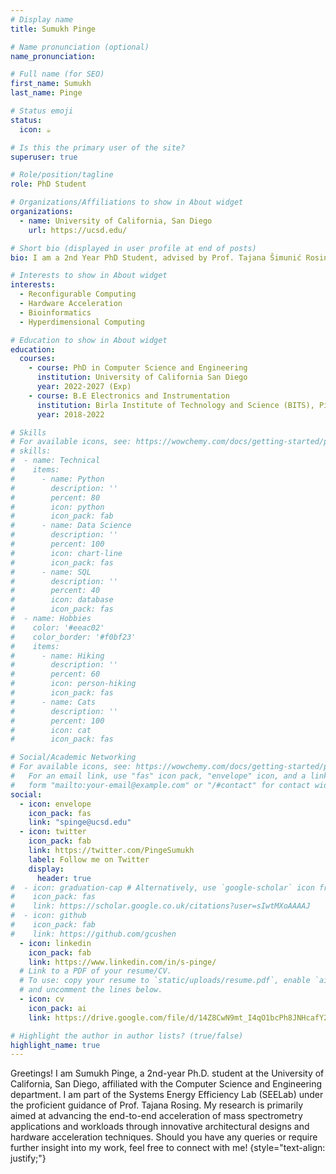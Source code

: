 ```yaml
---
# Display name
title: Sumukh Pinge

# Name pronunciation (optional)
name_pronunciation: 

# Full name (for SEO)
first_name: Sumukh
last_name: Pinge

# Status emoji
status:
  icon: ☕️

# Is this the primary user of the site?
superuser: true

# Role/position/tagline
role: PhD Student

# Organizations/Affiliations to show in About widget
organizations:
  - name: University of California, San Diego
    url: https://ucsd.edu/

# Short bio (displayed in user profile at end of posts)
bio: I am a 2nd Year PhD Student, advised by Prof. Tajana Šimunić Rosing at System Energy Efficiency Lab.

# Interests to show in About widget
interests:
  - Reconfigurable Computing
  - Hardware Acceleration
  - Bioinformatics
  - Hyperdimensional Computing

# Education to show in About widget
education:
  courses:
    - course: PhD in Computer Science and Engineering
      institution: University of California San Diego
      year: 2022-2027 (Exp)
    - course: B.E Electronics and Instrumentation
      institution: Birla Institute of Technology and Science (BITS), Pilani
      year: 2018-2022

# Skills
# For available icons, see: https://wowchemy.com/docs/getting-started/page-builder/#icons
# skills:
#  - name: Technical
#    items:
#      - name: Python
#        description: ''
#        percent: 80
#        icon: python
#        icon_pack: fab
#      - name: Data Science
#        description: ''
#        percent: 100
#        icon: chart-line
#        icon_pack: fas
#      - name: SQL
#        description: ''
#        percent: 40
#        icon: database
#        icon_pack: fas
#  - name: Hobbies
#    color: '#eeac02'
#    color_border: '#f0bf23'
#    items:
#      - name: Hiking
#        description: ''
#        percent: 60
#        icon: person-hiking
#        icon_pack: fas
#      - name: Cats
#        description: ''
#        percent: 100
#        icon: cat
#        icon_pack: fas

# Social/Academic Networking
# For available icons, see: https://wowchemy.com/docs/getting-started/page-builder/#icons
#   For an email link, use "fas" icon pack, "envelope" icon, and a link in the
#   form "mailto:your-email@example.com" or "/#contact" for contact widget.
social:
  - icon: envelope
    icon_pack: fas
    link: "spinge@ucsd.edu"
  - icon: twitter
    icon_pack: fab
    link: https://twitter.com/PingeSumukh
    label: Follow me on Twitter
    display:
      header: true
#  - icon: graduation-cap # Alternatively, use `google-scholar` icon from `ai` icon pack
#    icon_pack: fas
#    link: https://scholar.google.co.uk/citations?user=sIwtMXoAAAAJ
#  - icon: github
#    icon_pack: fab
#    link: https://github.com/gcushen
  - icon: linkedin
    icon_pack: fab
    link: https://www.linkedin.com/in/s-pinge/
  # Link to a PDF of your resume/CV.
  # To use: copy your resume to `static/uploads/resume.pdf`, enable `ai` icons in `params.yaml`,
  # and uncomment the lines below.
  - icon: cv
    icon_pack: ai
    link: https://drive.google.com/file/d/14Z8CwN9mt_I4qO1bcPh8JNHcafY2uRfr/view?usp=sharing

# Highlight the author in author lists? (true/false)
highlight_name: true
---
```


Greetings! I am Sumukh Pinge, a 2nd-year Ph.D. student at the University of California, San Diego, affiliated with the Computer Science and Engineering department. I am part of the Systems Energy Efficiency Lab (SEELab) under the proficient guidance of Prof. Tajana Rosing. My research is primarily aimed at advancing the end-to-end acceleration of mass spectrometry applications and workloads through innovative architectural designs and hardware acceleration techniques. Should you have any queries or require further insight into my work, feel free to connect with me!
{style="text-align: justify;"}
